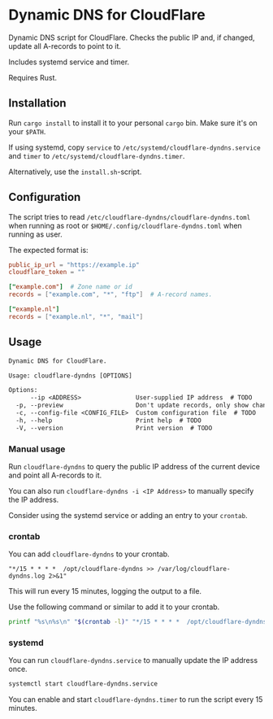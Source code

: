 # Dynamic DNS for CloudFlare

Dynamic DNS script for CloudFlare. Checks the public IP and, if changed, update all A-records to point to it.

Includes systemd service and timer.

Requires Rust.

## Installation

Run `cargo install` to install it to your personal `cargo` bin. Make sure it's on your `$PATH`.

If using systemd, copy `service` to `/etc/systemd/cloudflare-dyndns.service` and `timer` to `/etc/systemd/cloudflare-dyndns.timer`.

Alternatively, use the `install.sh`-script.

## Configuration

The script tries to read `/etc/cloudflare-dyndns/cloudflare-dyndns.toml` when running as root or `$HOME/.config/cloudflare-dyndns.toml` when running as user.

The expected format is:

```toml
public_ip_url = "https://example.ip"
cloudflare_token = ""

["example.com"]  # Zone name or id
records = ["example.com", "*", "ftp"]  # A-record names.

["example.nl"]
records = ["example.nl", "*", "mail"]

```

## Usage

```txt
Dynamic DNS for CloudFlare.

Usage: cloudflare-dyndns [OPTIONS]

Options:
      --ip <ADDRESS>               User-supplied IP address  # TODO
  -p, --preview                    Don't update records, only show changes [aliases: dry_run] [short aliases: d]  # TODO
  -c, --config-file <CONFIG_FILE>  Custom configuration file  # TODO
  -h, --help                       Print help  # TODO
  -V, --version                    Print version  # TODO
```

### Manual usage

Run `cloudflare-dyndns` to query the public IP address of the current device and point all A-records to it.

You can also run `cloudflare-dyndns -i <IP Address>` to manually specify the IP address.

Consider using the systemd service or adding an entry to your `crontab`.

### crontab

You can add `cloudflare-dyndns` to your crontab.

```crontab
"*/15 * * * *  /opt/cloudflare-dyndns >> /var/log/cloudflare-dyndns.log 2>&1"
```

This will run every 15 minutes, logging the output to a file.

Use the following command or similar to add it to your crontab.

```sh
printf "%s\n%s\n" "$(crontab -l)" "*/15 * * * *  /opt/cloudflare-dyndns >> /var/log/cloudflare-dyndns.log 2>&1" | crontab -
```

### systemd

You can run `cloudflare-dyndns.service` to manually update the IP address once.

```sh
systemctl start cloudflare-dyndns.service
```

You can enable and start `cloudflare-dyndns.timer` to run the script every 15 minutes.
